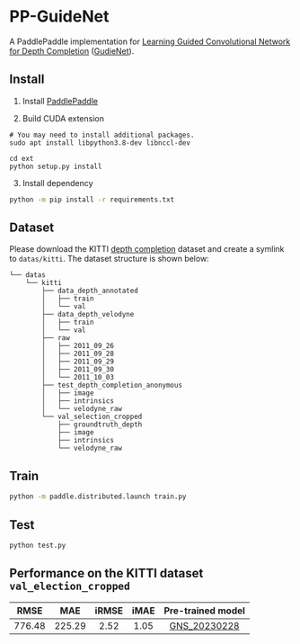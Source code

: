 # PP-GuideNet

A PaddlePaddle implementation for [Learning Guided Convolutional Network for Depth Completion](https://arxiv.org/abs/1908.01238) ([GudieNet](https://github.com/kakaxi314/GuideNet)).


## Install

1. Install [PaddlePaddle](https://www.paddlepaddle.org.cn/)

2. Build CUDA extension

```shell
# You may need to install additional packages.
sudo apt install libpython3.8-dev libnccl-dev

cd ext
python setup.py install
```

3. Install dependency

```bash
python -m pip install -r requirements.txt
```

## Dataset

Please download the KITTI [depth completion](http://www.cvlibs.net/datasets/kitti/eval_depth.php?benchmark=depth_completion) dataset and create a symlink to `datas/kitti`. The dataset structure is shown below:

```
└── datas
    └── kitti
        ├── data_depth_annotated
        │   ├── train
        │   └── val
        ├── data_depth_velodyne
        │   ├── train
        │   └── val
        ├── raw
        │   ├── 2011_09_26
        │   ├── 2011_09_28
        │   ├── 2011_09_29
        │   ├── 2011_09_30
        │   └── 2011_10_03
        ├── test_depth_completion_anonymous
        │   ├── image
        │   ├── intrinsics
        │   └── velodyne_raw
        └── val_selection_cropped
            ├── groundtruth_depth
            ├── image
            ├── intrinsics
            └── velodyne_raw
```

## Train

```bash
python -m paddle.distributed.launch train.py
```

## Test

```bash
python test.py
```

## Performance on the KITTI dataset `val_election_cropped`

|RMSE|MAE|iRMSE|iMAE|Pre-trained model|
|:----:|:----:|:------:|:------:|:----:|
|776.48|225.29|2.52|1.05|[GNS_20230228](https://github.com/GreatV/PP-GuideNet/releases/download/v0.1/GNS_20230228.tar.xz)|
